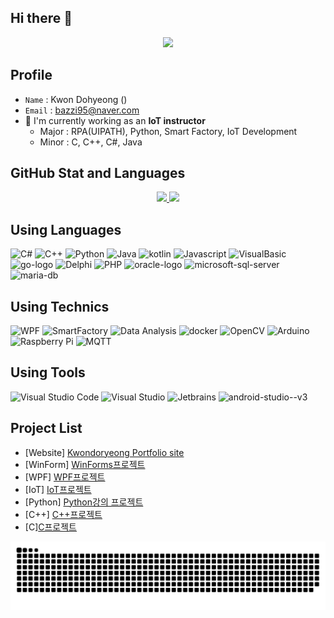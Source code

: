 ## Hi there 👋
<p align='center'>
  <a href="https://github.com/Kwondoryeong">
    <img src="https://capsule-render.vercel.app/api?type=blur&height=250&color=gradient&text=doryeong's%20Dev%20Repo&section=header&fontColor=005174&fontSize=60&fontAlign=50&fontAlignY=42&animation=twinkling&desc=RPA,%20Python, CSharp%20Lecturer"/>
  </a>
</p>

## Profile
- `Name` : Kwon Dohyeong ()
- `Email` : bazzi95@naver.com
- 🔭 I'm currently working as an **IoT instructor**
  - Major : RPA(UIPATH), Python, Smart Factory, IoT Development
  - Minor : C, C++, C#, Java
## GitHub Stat and Languages
<!-- username은 본인걸로 -->
<p align='center'>
  <a href="https://github.com/Kwondoryeong">
    <img src="https://github-readme-stats.vercel.app/api?username=Kwondoryeong&theme=tokyonight&show_icons=true"/>
    <img src="https://github-readme-stats.vercel.app/api/top-langs/?username=Kwondoryeong&theme=tokyonight&layout=compact"/>
  </a>
</p>

## Using Languages
<p align='left'>
    <img height="40" src="https://img.icons8.com/?size=100&id=Fycm8TUhWmFU&format=png&color=000000" title="C#">
    <img height="40" src="https://img.icons8.com/?size=100&id=55199&format=png&color=000000" title="C++">
    <img height="40" src="https://img.icons8.com/?size=100&id=l75OEUJkPAk4&format=png&color=000000" title="Python">
    <img height="40" src="https://img.icons8.com/?size=100&id=Pd2x9GWu9ovX&format=png&color=000000" title="Java">
    <img width="40" height="40" src="https://img.icons8.com/color/48/kotlin.png" alt="kotlin" title="Kotlin">
    <img height="40" src="https://img.icons8.com/?size=100&id=108784&format=png&color=000000" title="Javascript">
    <img height="40" src="https://img.icons8.com/?size=100&id=vgMoO3QkEnKf&format=png&color=000000" title="VisualBasic">
    <img width="40" height="40" src="https://img.icons8.com/cute-clipart/64/go-logo.png" alt="go-logo" title="Go">
    <img height="40" src="https://img.icons8.com/?size=100&id=Lz7oiCpdanST&format=png&color=000000" title="Delphi">
    <img height="40" src="https://img.icons8.com/?size=100&id=13460&format=png&color=000000" title="PHP">
    <img width="40" height="40" src="https://img.icons8.com/nolan/64/oracle-logo.png" alt="oracle-logo" title="Oracle">
    <img width="40" height="40" src="https://img.icons8.com/color/48/microsoft-sql-server.png" alt="microsoft-sql-server" title="SQL Server">
    <img width="40" height="40" src="https://img.icons8.com/fluency/48/maria-db.png" alt="maria-db" title="MySQL/MariaDB">
</p>

## Using Technics
<p align='left'>
  <img height="40" src="https://raw.githubusercontent.com/Kwondoryeong/hugoMGSung/main/images/wpf.png" title="WPF"> 
  <img height="40" src="https://cdn-icons-png.flaticon.com/256/7808/7808214.png" title="SmartFactory">
  <!-- <img height="40" src="https://w7.pngwing.com/pngs/673/239/png-transparent-entity-framework-core-asp-net-core-net-framework-microsoft-blue-text-logo-thumbnail.png" title="ASP.NET Core"> -->
  <!-- <img height="40" src="https://img.icons8.com/?size=100&id=90519&format=png&color=000000" title="Spring Boot">  -->
  <!-- <img height="40" src="https://img.icons8.com/?size=100&id=VZfYlLgRZtdK&format=png&color=000000" title="FullStack"> -->
  <img height="40" src="https://img.icons8.com/?size=100&id=n73CzMVjH9X9&format=png&color=000000" title="Data Analysis"> 
  <!-- <img height="40" src="https://img.icons8.com/?size=100&id=UeryvfCLUAc3&format=png&color=000000" title="ML/DL"> -->
  <img width="40" height="40" src="https://img.icons8.com/fluency/48/docker.png" alt="docker" title="Docker">
  
  <img height="40" src="https://img.icons8.com/?size=100&id=bpip0gGiBLT1&format=png&color=000000" title="OpenCV">
  <img height="40" src="https://img.icons8.com/?size=100&id=Of4lZV2lwBQI&format=png&color=000000" title="Arduino">
  <img height="40" src="https://img.icons8.com/?size=100&id=13443&format=png&color=000000" title="Raspberry Pi">
  <img height="40" src="https://mosquitto.org/stickers/mosquitto-mono.png" title="MQTT">
  <!-- 
  <img height="40" src="https://img.icons8.com/?size=100&id=O6SWwpPIM0GB&format=png&color=000000" title="PyTorch">  
  -->
</p>

## Using Tools
<p align='left'>
  <img height="40" src="https://img.icons8.com/?size=100&id=9OGIyU8hrxW5&format=png&color=000000" title="Visual Studio Code">
  <img height="40" src="https://img.icons8.com/?size=100&id=ezj3zaVtImPg&format=png&color=000000" title="Visual Studio">
  <img height="40" src="https://img.icons8.com/?size=100&id=jUw5rFZE2a5d&format=png&color=000000" title="Jetbrains">
  <img width="40" height="40" src="https://img.icons8.com/color/48/android-studio--v3.png" alt="android-studio--v3" title="Android Studio">
</p>

<!--
## 기술명세
| 기술분류 | 설명 |
|:---:|:---:|
|VSCode | VisualStudio Code 툴 사용법 습득|
|Python | 빅데이터분석, 머신러닝, OpenCV|
-->

## Project List
- [Website] [Kwondoryeong Portfolio site](https://Kwondoryeong.github.io)
- [WinForm] [WinForms프로젝트](https://github.com/Kwondoryeong/iot-winapp-2025/tree/main/toyproject)
- [WPF] [WPF프로젝트](https://github.com/Kwondoryeong/iot-wpf-2025)
- [IoT] [IoT프로젝트](https://github.com/Kwondoryeong)
- [Python] [Python강의 프로젝트](https://github.com/Kwondoryeong/iot-python-2025)
- [C++] [C++프로젝트](https://github.com/Kwondoryeong/iot-cpp-2025)
- [C][C프로젝트](https://github.com/Kwondoryeong/iot-c-2025)

<img src="https://raw.githubusercontent.com/Platane/snk/output/github-contribution-grid-snake.svg" />

<!--
**Kwondoryeong/Kwondoryeong** is a ✨ _special_ ✨ repository because its `README.md` (this file) appears on your GitHub profile.

Here are some ideas to get you started:

- 🔭 I’m currently working on ...
- 🌱 I’m currently learning ...
- 👯 I’m looking to collaborate on ...
- 🤔 I’m looking for help with ...
- 💬 Ask me about ...
- 📫 How to reach me: ...
- 😄 Pronouns: ...
- ⚡ Fun fact: ...
-->
